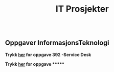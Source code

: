 
<html lang="en">
<head>
    <meta charset="UTF-8">
    <meta name="viewport" content="width=device-width, initial-scale=1.0">
    <meta http-equiv="X-UA-Compatible" content="ie=edge">


<h1><center>IT Prosjekter</center></h1>
</head>
<body>
    <br>
    <br>
<h2>Oppgaver InformasjonsTeknologi</h2>
    <p style="text-align:center/left;"> <strong>Trykk <a href="https://marcusrams.github.io/tollef-og-marcus/392/Github Tutorial.html">her</a> for oppgave 392 -Service Desk</p> </strong> 
    <p style="text-align:left;"> </p><strong>Trykk <a href="https://marcusrams.github.io/tollef-og-marcus/392/GithubTutorial.html">her</a> for oppgave *****</p> </strong> 

</body>
</html>
